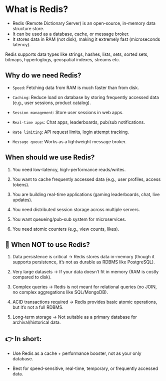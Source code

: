 # What is Redis?

- Redis (Remote Dictionary Server) is an open-source, in-memory data structure store.
- It can be used as a database, cache, or message broker.
- It stores data in RAM (not disk), making it extremely fast (microseconds latency).

Redis supports data types like strings, hashes, lists, sets, sorted sets, bitmaps, hyperloglogs, geospatial indexes, streams etc.

## Why do we need Redis?

- `Speed`: Fetching data from RAM is much faster than from disk.

- `Caching`: Reduce load on database by storing frequently accessed data (e.g., user sessions, product catalog).

- `Session management`: Store user sessions in web apps.

- `Real-time apps`: Chat apps, leaderboards, pub/sub notifications.

- `Rate limiting`: API request limits, login attempt tracking.

- `Message queue`:  Works as a lightweight message broker.

## When should we use Redis?

1. You need low-latency, high-performance reads/writes.

2. You want to cache frequently accessed data (e.g., user profiles, access tokens).

3. You are building real-time applications (gaming leaderboards, chat, live updates).

4. You need distributed session storage across multiple servers.

5. You want queueing/pub-sub system for microservices.

6. You need atomic counters (e.g., view counts, likes).

## 🔹 When NOT to use Redis?

1. Data persistence is critical → Redis stores data in-memory (though it supports persistence, it’s not as durable as RDBMS like PostgreSQL).

2. Very large datasets → If your data doesn’t fit in memory (RAM is costly compared to disk).

3. Complex queries → Redis is not meant for relational queries (no JOIN, no complex aggregations like SQL/MongoDB).

4. ACID transactions required → Redis provides basic atomic operations, but it’s not a full RDBMS.

5. Long-term storage → Not suitable as a primary database for archival/historical data.

## 👉 In short:

- Use Redis as a cache + performance booster, not as your only database.

- Best for speed-sensitive, real-time, temporary, or frequently accessed data.